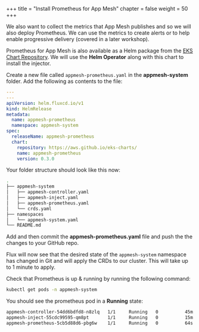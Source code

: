 +++
title = "Install Prometheus for App Mesh"
chapter = false
weight = 50
+++

We also want to collect the metrics that App Mesh publishes and so we will also deploy Prometheus. We can use the metrics to create alerts or to help enable progressive delivery (covered in a later workshop).

Prometheus for App Mesh is also available as a Helm package from the [EKS Chart Repository](https://aws.github.io/eks-charts/). We will use the **Helm Operator** along with this chart to install the injector.

Create a new file called `appmesh-prometheus.yaml` in the **appmesh-system** folder. Add the following as contents to the file:

```yaml
---
---
apiVersion: helm.fluxcd.io/v1
kind: HelmRelease
metadata:
  name: appmesh-prometheus
  namespace: appmesh-system
spec:
  releaseName: appmesh-prometheus
  chart:
    repository: https://aws.github.io/eks-charts/
    name: appmesh-prometheus
    version: 0.3.0
```

Your folder structure should look like this now:

```bash
.
├── appmesh-system
│   ├── appmesh-controller.yaml
│   ├── appmesh-inject.yaml
│   ├── appmesh-prometheus.yaml
│   └── crds.yaml
├── namespaces
│   └── appmesh-system.yaml
└── README.md
```

Add and then commit the **appmesh-prometheus.yaml** file and push the the changes to your GitHub repo.

Flux will now see that the desired state of the `appmesh-system` namespace has changed in Git and will apply the CRDs to our cluster. This will take up to 1 minute to apply.

Check that Prometheus is up & running by running the following command:

```bash
kubectl get pods -n appmesh-system
```

You should see the prometheus pod in a **Running** state:

```bash
appmesh-controller-54dd6bdfd8-n8zlq   1/1     Running   0          45m
appmesh-inject-55cdc99595-qm8pt       1/1     Running   0          15m
appmesh-prometheus-5cb5d88d6-pbg6w    1/1     Running   0          64s
```
